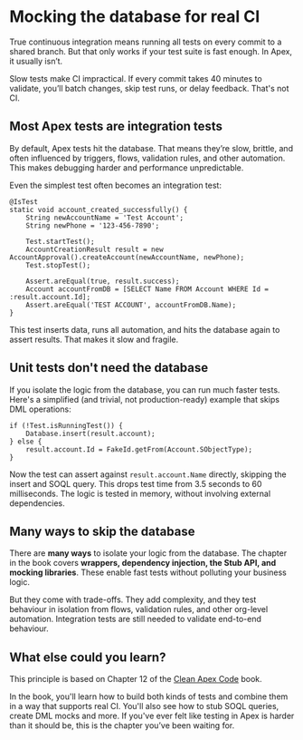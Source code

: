 # Mocking the database for real CI

True continuous integration means running all tests on every commit to a shared branch. But that only works if your test suite is fast enough. In Apex, it usually isn’t.

Slow tests make CI impractical. If every commit takes 40 minutes to validate, you’ll batch changes, skip test runs, or delay feedback. That's not CI. 

## Most Apex tests are integration tests

By default, Apex tests hit the database. That means they’re slow, brittle, and often influenced by triggers, flows, validation rules, and other automation. This makes debugging harder and performance unpredictable.

Even the simplest test often becomes an integration test:

```apex
@IsTest
static void account_created_successfully() {
    String newAccountName = 'Test Account';
    String newPhone = '123-456-7890';

    Test.startTest();
    AccountCreationResult result = new AccountApproval().createAccount(newAccountName, newPhone);
    Test.stopTest();

    Assert.areEqual(true, result.success);
    Account accountFromDB = [SELECT Name FROM Account WHERE Id = :result.account.Id];
    Assert.areEqual('TEST ACCOUNT', accountFromDB.Name);
}
```

This test inserts data, runs all automation, and hits the database again to assert results. That makes it slow and fragile.

## Unit tests don't need the database

If you isolate the logic from the database, you can run much faster tests. Here's a simplified (and trivial, not production-ready) example that skips DML operations:

```apex
if (!Test.isRunningTest()) {
    Database.insert(result.account);
} else {
    result.account.Id = FakeId.getFrom(Account.SObjectType);
}
```

Now the test can assert against `result.account.Name` directly, skipping the insert and SOQL query. This drops test time from 3.5 seconds to 60 milliseconds. The logic is tested in memory, without involving external dependencies.

## Many ways to skip the database

There are **many ways** to isolate your logic from the database. The chapter in the book covers **wrappers, dependency injection, the Stub API, and mocking libraries**. These enable fast tests without polluting your business logic.

But they come with trade-offs. They add complexity, and they test behaviour in isolation from flows, validation rules, and other org-level automation. Integration tests are still needed to validate end-to-end behaviour.

## What else could you learn?

This principle is based on Chapter 12 of the [Clean Apex Code](https://books.google.ie/books/about/Clean_Apex_Code.html?id=4yEc0QEACAAJ&source=kp_book_description&redir_esc=y) book. 

In the book, you'll learn how to build both kinds of tests and combine them in a way that supports real CI. You'll also see how to stub SOQL queries, create DML mocks and more. If you've ever felt like testing in Apex is harder than it should be, this is the chapter you’ve been waiting for.
